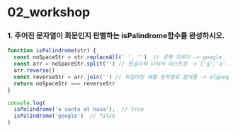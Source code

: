 # 02_workshop

### 1. 주어진 문자열이 회문인지 판별하는 isPalindrome함수를 완성하시오.

```jsx
function isPalindrome(str) {
  const noSpaceStr = str.replaceAll(' ', '')  // 공백 지우기 -> google
  const arr = noSpaceStr.split('') // 한글자씩 나눠서 리스트로 -> ['g','o'....]
  arr.reverse()
  const reverseStr = arr.join('') // 뒤집어진 애를 문자열로 합쳐줌 -> elgoog
  return noSpaceStr === reverseStr
}

console.log(
  isPalindrome('a santa at nasa'),  // true
  isPalindrome('google')  // false
)
```